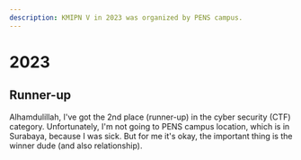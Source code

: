 ```yaml
---
description: KMIPN V in 2023 was organized by PENS campus.
---
```


# 2023

## Runner-up

Alhamdulillah, I've got the 2nd place (runner-up) in the cyber security (CTF) category. Unfortunately, I'm not going to PENS campus location, which is in Surabaya, because I was sick. But for me it's okay, the important thing is the winner dude (and also relationship).
